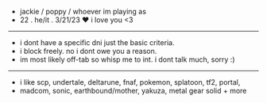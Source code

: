 -  jackie / poppy / whoever im playing as
-  22 . he/it . 3/21/23 ♥ i love you <3
- --------------------------------------------------------
-  i dont have a specific dni just the basic criteria.
-  i block freely. no i dont owe you a reason.
-  im most likely off-tab so whisp me to int. i dont talk much, sorry :)
- --------------------------------------------------------
- i like scp, undertale, deltarune, fnaf, pokemon, splatoon, tf2, portal,
- madcom, sonic, earthbound/mother, yakuza, metal gear solid + more

